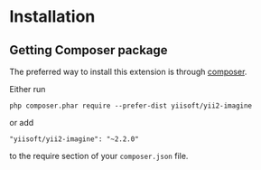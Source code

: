 Installation
============

## Getting Composer package

The preferred way to install this extension is through [composer](http://getcomposer.org/download/).

Either run

```
php composer.phar require --prefer-dist yiisoft/yii2-imagine
```

or add

```
"yiisoft/yii2-imagine": "~2.2.0"
```

to the require section of your `composer.json` file.
